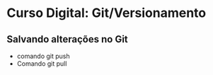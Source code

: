 # Curso Digital: Git/Versionamento

## Salvando alterações no Git
* comando git push
* Comando git pull

